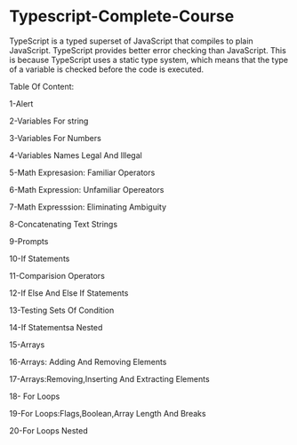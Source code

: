 # Typescript-Complete-Course
TypeScript is a typed superset of JavaScript that compiles to plain JavaScript. TypeScript provides better error checking than JavaScript. This is because TypeScript uses a static type system, which means that the type of a variable is checked before the code is executed.

Table Of Content:

1-Alert

2-Variables For string

3-Variables For Numbers 

4-Variables Names Legal And Illegal

5-Math Expresasion: Familiar Operators

6-Math Expression: Unfamiliar Opereators

7-Math Expresssion: Eliminating Ambiguity

8-Concatenating Text Strings

9-Prompts 

10-If Statements

11-Comparision Operators

12-If Else And Else If Statements

13-Testing Sets Of Condition

14-If Statementsa Nested

15-Arrays

16-Arrays: Adding And Removing Elements

17-Arrays:Removing,Inserting And Extracting Elements

18- For Loops

19-For Loops:Flags,Boolean,Array Length And Breaks

20-For Loops Nested







